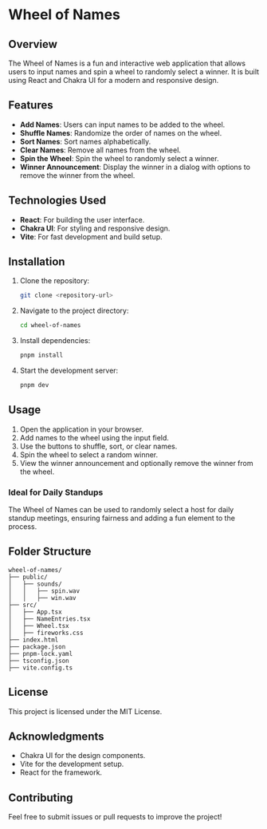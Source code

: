 # Wheel of Names

## Overview

The Wheel of Names is a fun and interactive web application that allows users to input names and spin a wheel to randomly select a winner. It is built using React and Chakra UI for a modern and responsive design.

## Features

- **Add Names**: Users can input names to be added to the wheel.
- **Shuffle Names**: Randomize the order of names on the wheel.
- **Sort Names**: Sort names alphabetically.
- **Clear Names**: Remove all names from the wheel.
- **Spin the Wheel**: Spin the wheel to randomly select a winner.
- **Winner Announcement**: Display the winner in a dialog with options to remove the winner from the wheel.

## Technologies Used

- **React**: For building the user interface.
- **Chakra UI**: For styling and responsive design.
- **Vite**: For fast development and build setup.

## Installation

1. Clone the repository:
   ```bash
   git clone <repository-url>
   ```
2. Navigate to the project directory:
   ```bash
   cd wheel-of-names
   ```
3. Install dependencies:
   ```bash
   pnpm install
   ```
4. Start the development server:
   ```bash
   pnpm dev
   ```

## Usage

1. Open the application in your browser.
2. Add names to the wheel using the input field.
3. Use the buttons to shuffle, sort, or clear names.
4. Spin the wheel to select a random winner.
5. View the winner announcement and optionally remove the winner from the wheel.

### Ideal for Daily Standups

The Wheel of Names can be used to randomly select a host for daily standup meetings, ensuring fairness and adding a fun element to the process.

## Folder Structure

```
wheel-of-names/
├── public/
│   ├── sounds/
│   │   ├── spin.wav
│   │   ├── win.wav
├── src/
│   ├── App.tsx
│   ├── NameEntries.tsx
│   ├── Wheel.tsx
│   ├── fireworks.css
├── index.html
├── package.json
├── pnpm-lock.yaml
├── tsconfig.json
├── vite.config.ts
```

## License

This project is licensed under the MIT License.

## Acknowledgments

- Chakra UI for the design components.
- Vite for the development setup.
- React for the framework.

## Contributing

Feel free to submit issues or pull requests to improve the project!
